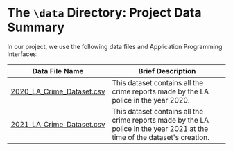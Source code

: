 # The `\data` Directory: Project Data Summary 

In our project, we use the following data files and Application Programming Interfaces:

|Data File Name | Brief Description|
|---------------| -----------------|
|[2020_LA_Crime_Dataset.csv](https://github.com/info-201a-wi22/final-project-starter-Gsr19/blob/main/data/2020_LA_Crime_Dataset.csv) | This dataset contains all the crime reports made by the LA police in the year 2020. |
|[2021_LA_Crime_Dataset.csv](https://github.com/info-201a-wi22/final-project-starter-Gsr19/blob/main/data/2021_LA_Crime_Dataset.csv) | This dataset contains all the crime reports made by the LA police in the year 2021 at the time of the dataset's creation. |